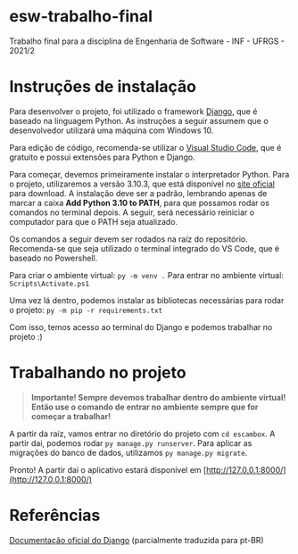 # esw-trabalho-final
Trabalho final para a disciplina de Engenharia de Software - INF - UFRGS - 2021/2

# Instruções de instalação

Para desenvolver o projeto, foi utilizado o framework [Django](https://djangoproject.com/), que é baseado na linguagem Python. As instruções a seguir assumem que o desenvolvedor utilizará uma máquina com Windows 10.

Para edição de código, recomenda-se utilizar o [Visual Studio Code](https://code.visualstudio.com/), que é gratuito e possui extensões para Python e Django.

Para começar, devemos primeiramente instalar o interpretador Python. Para o projeto, utilizaremos a versão 3.10.3, que está disponível no [site oficial](https://www.python.org/downloads/) para download. A instalação deve ser a padrão, lembrando apenas de marcar a caixa **Add Python 3.10 to PATH**, para que possamos rodar os comandos no terminal depois. A seguir, será necessário reiniciar o computador para que o PATH seja atualizado.

Os comandos a seguir devem ser rodados na raíz do repositório. Recomenda-se que seja utilizado o terminal integrado do VS Code, que é baseado no Powershell.

Para criar o ambiente virtual: `py -m venv .`
Para entrar no ambiente virtual: `Scripts\Activate.ps1`

Uma vez lá dentro, podemos instalar as bibliotecas necessárias para rodar o projeto: `py -m pip -r requirements.txt`

Com isso, temos acesso ao terminal do Django e podemos trabalhar no projeto :)

# Trabalhando no projeto

> **Importante! Sempre devemos trabalhar dentro do ambiente virtual! Então use o comando de entrar no ambiente sempre que for começar a trabalhar!**

A partir da raíz, vamos entrar no diretório do projeto com `cd escambox`. A partir dai, podemos rodar `py manage.py runserver`. Para aplicar as migrações do banco de dados, utilizamos `py manage.py migrate`.

Pronto! A partir daí o aplicativo estará disponível em [http://127.0.0.1:8000/](http://127.0.0.1:8000/) 

# Referências

[Documentação oficial do Django](https://docs.djangoproject.com/pt-br/4.0/) (parcialmente traduzida para pt-BR)
